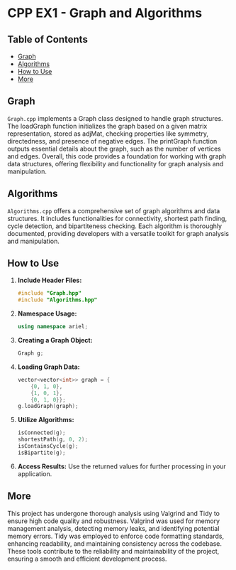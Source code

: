 # CPP EX1 - Graph and Algorithms

## Table of Contents
- [Graph](#graph)
- [Algorithms](#algorithms)
- [How to Use](#how-to-use)
- [More](#more)

## Graph
`Graph.cpp` implements a Graph class designed to handle graph structures. The loadGraph function initializes the graph based on a given matrix representation, stored as adjMat, checking properties like symmetry, directedness, and presence of negative edges. The printGraph function outputs essential details about the graph, such as the number of vertices and edges. Overall, this code provides a foundation for working with graph data structures, offering flexibility and functionality for graph analysis and manipulation.

## Algorithms
`Algorithms.cpp` offers a comprehensive set of graph algorithms and data structures. It includes functionalities for connectivity, shortest path finding, cycle detection, and bipartiteness checking. Each algorithm is thoroughly documented, providing developers with a versatile toolkit for graph analysis and manipulation.

## How to Use
1. **Include Header Files:** 
   ```cpp
   #include "Graph.hpp"
   #include "Algorithms.hpp"
   ```

2. **Namespace Usage:** 
   ```cpp
   using namespace ariel;
   ```

3. **Creating a Graph Object:** 
   ```cpp
   Graph g;
   ```

4. **Loading Graph Data:** 
   ```cpp
   vector<vector<int>> graph = {
       {0, 1, 0},
       {1, 0, 1},
       {0, 1, 0}};
   g.loadGraph(graph);
   ```

5. **Utilize Algorithms:** 
   ```cpp
   isConnected(g);
   shortestPath(g, 0, 2);
   isContainsCycle(g);
   isBipartite(g);
   ```

6. **Access Results:** 
   Use the returned values for further processing in your application.

## More
This project has undergone thorough analysis using Valgrind and Tidy to ensure high code quality and robustness. Valgrind was used for memory management analysis, detecting memory leaks, and identifying potential memory errors. Tidy was employed to enforce code formatting standards, enhancing readability, and maintaining consistency across the codebase. These tools contribute to the reliability and maintainability of the project, ensuring a smooth and efficient development process.




